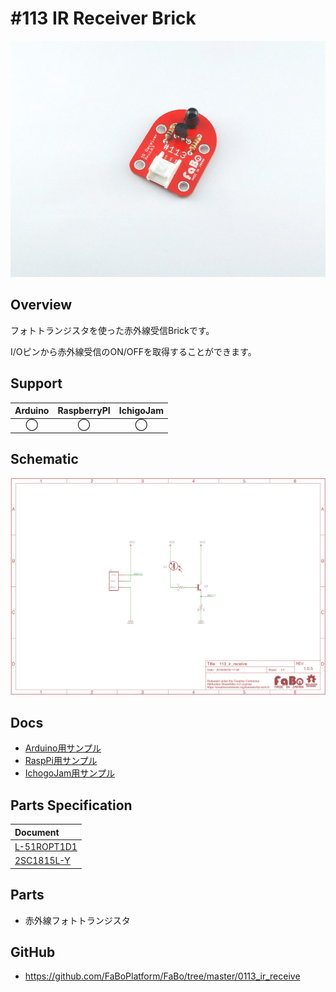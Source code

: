# #113 IR Receiver Brick

![](./img/113_ir_receive.jpg)
<!--COLORME-->

## Overview
フォトトランジスタを使った赤外線受信Brickです。

I/Oピンから赤外線受信のON/OFFを取得することができます。

## Support
|Arduino|RaspberryPI|IchigoJam|
|:--:|:--:|:--:|
|◯|◯|◯|

## Schematic
![](./img/113_ir_receive_sch.png)

## Docs

* [Arduino用サンプル](http://docs.fabo.io/fabo/arduino/brick_analog/113_brick_analog_ir_receive.html)
* [RaspPi用サンプル](http://docs.fabo.io/fabo/rasppi/brick_analog/113_brick_analog_ir_receive.html)
* [IchogoJam用サンプル](http://docs.fabo.io/fabo/ichigojam/brick_analog/113_brick_analog_ir_receive.html)

## Parts Specification
| Document |
|:--|
| [L-51ROPT1D1](http://akizukidenshi.com/catalog/g/gI-04211/) |
| [2SC1815L-Y](http://akizukidenshi.com/catalog/g/gI-06475/) |

## Parts
- 赤外線フォトトランジスタ

## GitHub
- https://github.com/FaBoPlatform/FaBo/tree/master/0113_ir_receive
